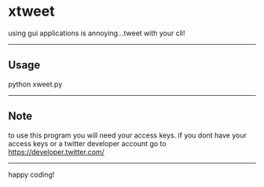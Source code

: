 # xtweet
using gui applications is annoying...tweet with your cli!

---

## Usage
python xweet.py <message>

---

## Note
to use this program you will need your access keys.
if you dont have your access keys or a twitter developer account go to https://developer.twitter.com/

---

happy coding!
